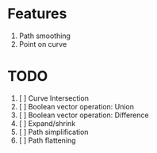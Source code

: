 # Features

1. Path smoothing
2. Point on curve

# TODO

1. [ ] Curve Intersection
2. [ ] Boolean vector operation: Union
3. [ ] Boolean vector operation: Difference
4. [ ] Expand/shrink
5. [ ] Path simplification
6. [ ] Path flattening